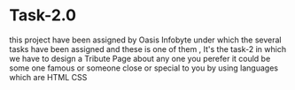 # Task-2.0
this project have been assigned by Oasis Infobyte under which the several tasks have been assigned and these is one of them , It's the task-2 in which we have to design a Tribute Page  about  any one you perefer it could be some one famous or someone close or special to you by using languages which are HTML CSS 

